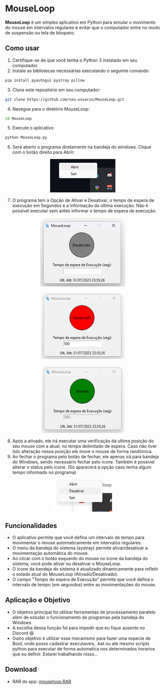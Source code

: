 # MouseLoop

**MouseLoop** é um simples aplicativo em Python para simular o movimento do mouse em intervalos regulares e evitar que o computador entre no modo de suspensão ou tela de bloqueio.

## Como usar

1. Certifique-se de que você tenha o Python 3 instalado em seu computador.
2. Instale as bibliotecas necessárias executando o seguinte comando:

```bash
pip install pyautogui pystray pillow
```

3. Clone este repositório em seu computador:
```bash
git clone https://github.com/seu-usuario/MouseLoop.git
```

4. Navegue para o diretório MouseLoop:
```bash
cd MouseLoop
```

5. Execute o aplicativo:
```bash
python MouseLoop.py
```

6. Será aberto o programa diretamente na bandeja do windows. Clique com o botão direito para Abrir:
   
<p align="center">
  <img src="Images/mouseloop-readme-1.png" alt="Opções no icone da Bandeja">
</p>

7. O programa tem a Opção de Ativar e Desativar, o tempo de espera de execução em Segundos e a informação da ultima execução. Não é possivel executar sem antes informar o tempo de espera de execução.

<p align="center">
  <img src="Images/mouseloop-readme-2.png" alt="Programa na sua forma Inativa">
</p>

<p align="center">
  <img src="Images/mouseloop-readme-3.png" alt="Programa na sua forma Desativado">
</p>

<p align="center">
  <img src="Images/mouseloop-readme-4.png" alt="Programa na sua forma Ativado">
</p>

8. Após a ativado, ele irá executar uma verificação da ultima posição do seu mouse com a atual, no tempo delimitado de espera. Caso não tiver tido alteração nessa posição ele move o mouse de forma randômica.
9. Ao fechar o programa pelo botão de fechar, ele apenas irá para bandeja do Windows, sendo necessário fechar pelo icone. Também é possível alterar o status pelo icone. (Só aparecerá a opção caso tenha algum tempo informado no programa)
<p align="center">
  <img src="Images/mouseloop-readme-5.png" alt="Alteração de status pelo icone da Bandeja">
</p>

## Funcionalidades

- O aplicativo permite que você defina um intervalo de tempo para movimentar o mouse automaticamente em intervalos regulares.
- O menu da bandeja do sistema (systray) permite ativar/desativar a movimentação automática do mouse.
- Ao clicar com o botão esquerdo do mouse no ícone da bandeja do sistema, você pode ativar ou desativar o MouseLoop.
- O ícone da bandeja do sistema é atualizado dinamicamente para refletir o estado atual do MouseLoop (Ativado/Desativado).
- O campo "Tempo de espera de Execução" permite que você defina o intervalo de tempo (em segundos) entre as movimentações do mouse.

## Aplicação e Objetivo

- O objetivo principal foi utilizar ferramentas de processamento paralelo além de estudar o funcionamento de programas pela bandeja do Windows
- A escolha dessa função foi para impedir que eu fique ausente no Discord :laughing:
- Outro objetivo é utilizar esse mecanismo para fazer uma especie de Boot, onde posso cadastrar executaveis, .bat ou até mesmo scripts python para executar de forma automatica nos determinados horarios que eu definir. Estarei trabalhando nisso...

## Download
- RAR do app: [mouseloop.RAR](https://drive.google.com/file/d/1T2ZTQqkeCNnq0cmc9hrY1VpiERqiXv6X/view?usp=sharing)
